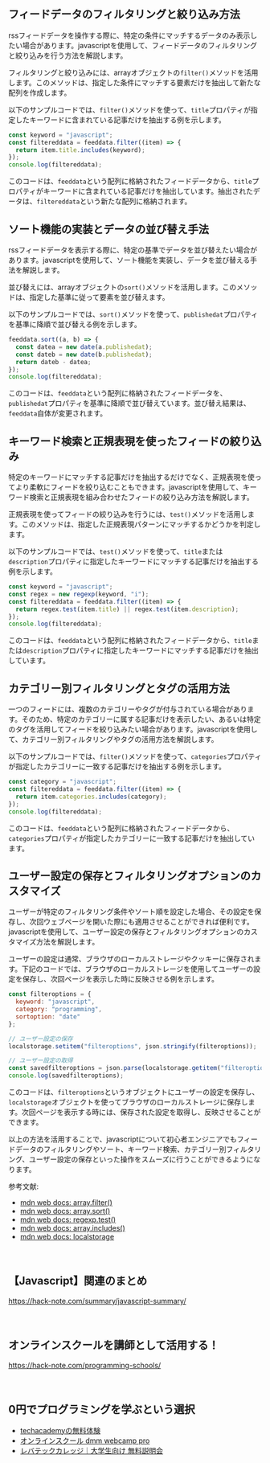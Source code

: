 <!--
title: 【javascript】フィードフィルタリングとソート：rssデータを操作する方法
tags: javascript,rss
id: 
private: false
-->

## フィードデータのフィルタリングと絞り込み方法

rssフィードデータを操作する際に、特定の条件にマッチするデータのみ表示したい場合があります。javascriptを使用して、フィードデータのフィルタリングと絞り込みを行う方法を解説します。

フィルタリングと絞り込みには、arrayオブジェクトの`filter()`メソッドを活用します。このメソッドは、指定した条件にマッチする要素だけを抽出して新たな配列を作成します。

以下のサンプルコードでは、`filter()`メソッドを使って、`title`プロパティが指定したキーワードに含まれている記事だけを抽出する例を示します。

```javascript
const keyword = "javascript";
const filtereddata = feeddata.filter((item) => {
  return item.title.includes(keyword);
});
console.log(filtereddata);
```

このコードは、`feeddata`という配列に格納されたフィードデータから、`title`プロパティがキーワードに含まれている記事だけを抽出しています。抽出されたデータは、`filtereddata`という新たな配列に格納されます。

## ソート機能の実装とデータの並び替え手法

rssフィードデータを表示する際に、特定の基準でデータを並び替えたい場合があります。javascriptを使用して、ソート機能を実装し、データを並び替える手法を解説します。

並び替えには、arrayオブジェクトの`sort()`メソッドを活用します。このメソッドは、指定した基準に従って要素を並び替えます。

以下のサンプルコードでは、`sort()`メソッドを使って、`publishedat`プロパティを基準に降順で並び替える例を示します。

```javascript
feeddata.sort((a, b) => {
  const datea = new date(a.publishedat);
  const dateb = new date(b.publishedat);
  return dateb - datea;
});
console.log(filtereddata);
```

このコードは、`feeddata`という配列に格納されたフィードデータを、`publishedat`プロパティを基準に降順で並び替えています。並び替え結果は、`feeddata`自体が変更されます。

## キーワード検索と正規表現を使ったフィードの絞り込み

特定のキーワードにマッチする記事だけを抽出するだけでなく、正規表現を使ってより柔軟にフィードを絞り込むこともできます。javascriptを使用して、キーワード検索と正規表現を組み合わせたフィードの絞り込み方法を解説します。

正規表現を使ってフィードの絞り込みを行うには、`test()`メソッドを活用します。このメソッドは、指定した正規表現パターンにマッチするかどうかを判定します。

以下のサンプルコードでは、`test()`メソッドを使って、`title`または`description`プロパティに指定したキーワードにマッチする記事だけを抽出する例を示します。

```javascript
const keyword = "javascript";
const regex = new regexp(keyword, "i");
const filtereddata = feeddata.filter((item) => {
  return regex.test(item.title) || regex.test(item.description);
});
console.log(filtereddata);
```

このコードは、`feeddata`という配列に格納されたフィードデータから、`title`または`description`プロパティに指定したキーワードにマッチする記事だけを抽出しています。

## カテゴリー別フィルタリングとタグの活用方法

一つのフィードには、複数のカテゴリーやタグが付与されている場合があります。そのため、特定のカテゴリーに属する記事だけを表示したい、あるいは特定のタグを活用してフィードを絞り込みたい場合があります。javascriptを使用して、カテゴリー別フィルタリングやタグの活用方法を解説します。

以下のサンプルコードでは、`filter()`メソッドを使って、`categories`プロパティが指定したカテゴリーに一致する記事だけを抽出する例を示します。

```javascript
const category = "javascript";
const filtereddata = feeddata.filter((item) => {
  return item.categories.includes(category);
});
console.log(filtereddata);
```

このコードは、`feeddata`という配列に格納されたフィードデータから、`categories`プロパティが指定したカテゴリーに一致する記事だけを抽出しています。

## ユーザー設定の保存とフィルタリングオプションのカスタマイズ

ユーザーが特定のフィルタリング条件やソート順を設定した場合、その設定を保存し、次回ウェブページを開いた際にも適用させることができれば便利です。javascriptを使用して、ユーザー設定の保存とフィルタリングオプションのカスタマイズ方法を解説します。

ユーザーの設定は通常、ブラウザのローカルストレージやクッキーに保存されます。下記のコードでは、ブラウザのローカルストレージを使用してユーザーの設定を保存し、次回ページを表示した時に反映させる例を示します。

```javascript
const filteroptions = {
  keyword: "javascript",
  category: "programming",
  sortoption: "date"
};

// ユーザー設定の保存
localstorage.setitem("filteroptions", json.stringify(filteroptions));

// ユーザー設定の取得
const savedfilteroptions = json.parse(localstorage.getitem("filteroptions"));
console.log(savedfilteroptions);
```

このコードは、`filteroptions`というオブジェクトにユーザーの設定を保存し、`localstorage`オブジェクトを使ってブラウザのローカルストレージに保存します。次回ページを表示する時には、保存された設定を取得し、反映させることができます。

以上の方法を活用することで、javascriptについて初心者エンジニアでもフィードデータのフィルタリングやソート、キーワード検索、カテゴリー別フィルタリング、ユーザー設定の保存といった操作をスムーズに行うことができるようになります。

参考文献:
- [mdn web docs: array.filter()](https://developer.mozilla.org/en-us/docs/web/javascript/reference/global_objects/array/filter)
- [mdn web docs: array.sort()](https://developer.mozilla.org/en-us/docs/web/javascript/reference/global_objects/array/sort)
- [mdn web docs: regexp.test()](https://developer.mozilla.org/en-us/docs/web/javascript/reference/global_objects/regexp/test)
- [mdn web docs: array.includes()](https://developer.mozilla.org/en-us/docs/web/javascript/reference/global_objects/array/includes)
- [mdn web docs: localstorage](https://developer.mozilla.org/en-us/docs/web/api/window/localstorage)

　

## 【Javascript】関連のまとめ
https://hack-note.com/summary/javascript-summary/

　

## オンラインスクールを講師として活用する！
https://hack-note.com/programming-schools/

　

## 0円でプログラミングを学ぶという選択
- [techacademyの無料体験](//af.moshimo.com/af/c/click?a_id=2612475&amp;p_id=1555&amp;pc_id=2816&amp;pl_id=22706&amp;url=https%3a%2f%2ftechacademy.jp%2fhtmlcss-trial%3futm_source%3dmoshimo%26utm_medium%3daffiliate%26utm_campaign%3dtextad)
- [オンラインスクール dmm webcamp pro](//af.moshimo.com/af/c/click?a_id=2612482&amp;p_id=1363&amp;pc_id=2297&amp;pl_id=39999&amp;guid=on)
- [レバテックカレッジ｜大学生向け 無料説明会](//af.moshimo.com/af/c/click?a_id=4071793&p_id=3198&pc_id=7488&pl_id=41848)

